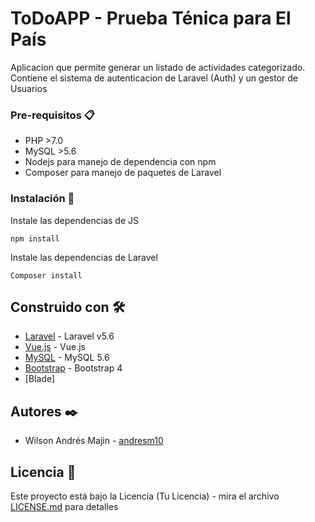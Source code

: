 # ToDoAPP - Prueba Ténica para El País

Aplicacion que permite generar un listado de actividades categorizado. Contiene el sistema de autenticacion de Laravel (Auth) y un gestor de Usuarios


### Pre-requisitos 📋

* PHP >7.0
* MySQL >5.6
* Nodejs para manejo de dependencia con npm
* Composer para manejo de paquetes de Laravel

### Instalación 🔧

Instale las dependencias de JS

```
npm install
```

Instale las dependencias de Laravel

```
Composer install
```

## Construido con 🛠️

* [Laravel](https://laravel.com/docs/5.6) - Laravel v5.6
* [Vue.js](https://vuejs.org/v2/guide/) - Vue.js
* [MySQL](https://dev.mysql.com/doc/) - MySQL 5.6
* [Bootstrap](https://getbootstrap.com/docs/4.6/getting-started/introduction/) - Bootstrap 4
* [Blade]


## Autores ✒️


*  Wilson Andrés Majin - [andresm10](https://github.com/andresm10)

## Licencia 📄

Este proyecto está bajo la Licencia (Tu Licencia) - mira el archivo [LICENSE.md](LICENSE.md) para detalles
